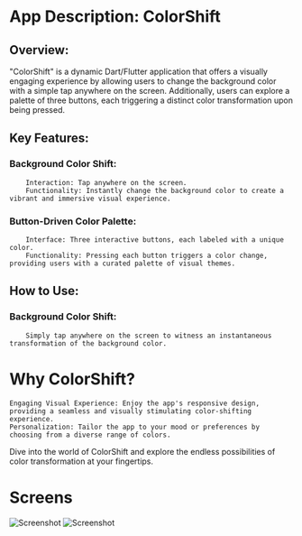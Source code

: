 # App Description: ColorShift

## Overview:
"ColorShift" is a dynamic Dart/Flutter application that offers a visually engaging experience by allowing users to change the background color with a simple tap anywhere on the screen. Additionally, users can explore a palette of three buttons, each triggering a distinct color transformation upon being pressed.

## Key Features:

   ### Background Color Shift:
        Interaction: Tap anywhere on the screen.
        Functionality: Instantly change the background color to create a vibrant and immersive visual experience.
  ### Button-Driven Color Palette:
        Interface: Three interactive buttons, each labeled with a unique color.
        Functionality: Pressing each button triggers a color change, providing users with a curated palette of visual themes.

## How to Use:

  ### Background Color Shift:
        Simply tap anywhere on the screen to witness an instantaneous transformation of the background color.
   
# Why ColorShift?

    Engaging Visual Experience: Enjoy the app's responsive design, providing a seamless and visually stimulating color-shifting experience.
    Personalization: Tailor the app to your mood or preferences by choosing from a diverse range of colors.

Dive into the world of ColorShift and explore the endless possibilities of color transformation at your fingertips.

# Screens
![Screenshot](https://i.imgur.com/qLxhe7v.png)
![Screenshot](https://i.imgur.com/IEYBIk5.png)

